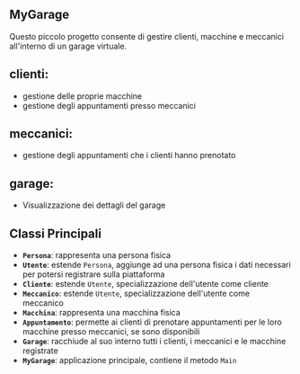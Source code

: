 ## MyGarage
Questo piccolo progetto consente di gestire clienti, macchine e meccanici all'interno di un garage virtuale.

## clienti:
- gestione delle proprie macchine 
- gestione degli appuntamenti presso meccanici

## meccanici:
- gestione degli appuntamenti che i clienti hanno prenotato

## garage:
- Visualizzazione dei dettagli del garage

## Classi Principali
- **`Persona`**: rappresenta una persona fisica
- **`Utente`**: estende `Persona`, aggiunge ad una persona fisica i dati necessari per potersi registrare sulla piattaforma
- **`Cliente`**: estende `Utente`, specializzazione dell'utente come cliente
- **`Meccanico`**: estende `Utente`, specializzazione dell'utente come meccanico
- **`Macchina`**: rappresenta una macchina fisica
- **`Appuntamento`**: permette ai clienti di prenotare appuntamenti per le loro macchine presso meccanici, se sono disponibili
- **`Garage`**: racchiude al suo interno tutti i clienti, i meccanici e le macchine registrate
- **`MyGarage`**: applicazione principale, contiene il metodo `Main`

